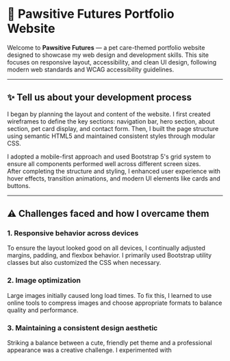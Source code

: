 # 🐾 Pawsitive Futures Portfolio Website

Welcome to **Pawsitive Futures** — a pet care-themed portfolio website designed to showcase my web design and development skills. This site focuses on responsive layout, accessibility, and clean UI design, following modern web standards and WCAG accessibility guidelines.

---

## ✨ Tell us about your development process

I began by planning the layout and content of the website. I first created wireframes to define the key sections: navigation bar, hero section, about section, pet card display, and contact form. Then, I built the page structure using semantic HTML5 and maintained consistent styles through modular CSS.

I adopted a mobile-first approach and used Bootstrap 5's grid system to ensure all components performed well across different screen sizes.  
After completing the structure and styling, I enhanced user experience with hover effects, transition animations, and modern UI elements like cards and buttons.

---

## ⚠️ Challenges faced and how I overcame them

### 1. **Responsive behavior across devices**

To ensure the layout looked good on all devices, I continually adjusted margins, padding, and flexbox behavior. I primarily used Bootstrap utility classes but also customized the CSS when necessary.

### 2. **Image optimization**

Large images initially caused long load times. To fix this, I learned to use online tools to compress images and choose appropriate formats to balance quality and performance.

### 3. **Maintaining a consistent design aesthetic**

Striking a balance between a cute, friendly pet theme and a professional appearance was a creative challenge. I experimented with
